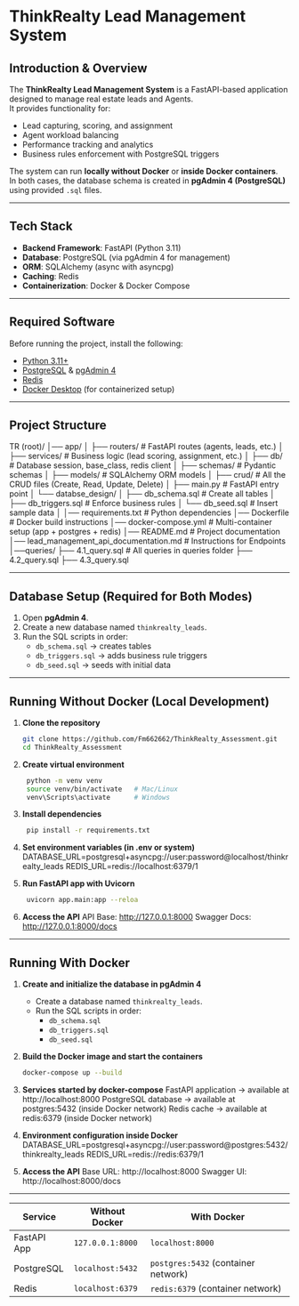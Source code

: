 # ThinkRealty Lead Management System

## Introduction & Overview
The **ThinkRealty Lead Management System** is a FastAPI-based application designed to manage real estate leads and Agents.  
It provides functionality for:
- Lead capturing, scoring, and assignment  
- Agent workload balancing  
- Performance tracking and analytics  
- Business rules enforcement with PostgreSQL triggers  

The system can run **locally without Docker** or **inside Docker containers**.  
In both cases, the database schema is created in **pgAdmin 4 (PostgreSQL)** using provided `.sql` files.

---

## Tech Stack
- **Backend Framework**: FastAPI (Python 3.11)  
- **Database**: PostgreSQL (via pgAdmin 4 for management)  
- **ORM**: SQLAlchemy (async with asyncpg)  
- **Caching**: Redis  
- **Containerization**: Docker & Docker Compose  

---

## Required Software
Before running the project, install the following:
- [Python 3.11+](https://www.python.org/downloads/)  
- [PostgreSQL](https://www.postgresql.org/download/) & [pgAdmin 4](https://www.pgadmin.org/download/)  
- [Redis](https://redis.io/download/)  
- [Docker Desktop](https://www.docker.com/products/docker-desktop/) (for containerized setup)  

---

## Project Structure
TR (root)/
│── app/
│ ├── routers/      # FastAPI routes (agents, leads, etc.)
│ ├── services/     # Business logic (lead scoring, assignment, etc.)
│ ├── db/           # Database session, base_class, redis client
│ ├── schemas/      # Pydantic schemas
│ ├── models/       # SQLAlchemy ORM models
│ ├── crud/         # All the CRUD files (Create, Read, Update, Delete)
│ ├── main.py       # FastAPI entry point
│ └── databse_design/
│     ├── db_schema.sql     # Create all tables
│     ├── db_triggers.sql   # Enforce business rules
│     └── db_seed.sql       # Insert sample data
│
│── requirements.txt    # Python dependencies
│── Dockerfile          # Docker build instructions
│── docker-compose.yml  # Multi-container setup (app + postgres + redis)
│── README.md           # Project documentation
│── lead_management_api_documentation.md     # Instructions for Endpoints 
│──queries/
  ├── 4.1_query.sql     # All queries in queries folder 
  ├── 4.2_query.sql
  ├── 4.3_query.sql

---

## Database Setup (Required for Both Modes)
1. Open **pgAdmin 4**.  
2. Create a new database named `thinkrealty_leads`.  
3. Run the SQL scripts in order:
   - `db_schema.sql` → creates tables  
   - `db_triggers.sql` → adds business rule triggers  
   - `db_seed.sql` → seeds with initial data  

---

## Running Without Docker (Local Development)
1. **Clone the repository**  
   ```bash
   git clone https://github.com/Fm662662/ThinkRealty_Assessment.git
   cd ThinkRealty_Assessment

2. **Create virtual environment**  
   ```bash
    python -m venv venv
    source venv/bin/activate   # Mac/Linux
    venv\Scripts\activate      # Windows

3. **Install dependencies**  
   ```bash
    pip install -r requirements.txt

4. **Set environment variables (in .env or system)**  
DATABASE_URL=postgresql+asyncpg://user:password@localhost/thinkrealty_leads
REDIS_URL=redis://localhost:6379/1

5. **Run FastAPI app with Uvicorn**  
   ```bash
    uvicorn app.main:app --reloa

6. **Access the API**
API Base: http://127.0.0.1:8000
Swagger Docs: http://127.0.0.1:8000/docs

---

## Running With Docker

1. **Create and initialize the database in pgAdmin 4**  
   - Create a database named `thinkrealty_leads`.  
   - Run the SQL scripts in order:  
     - `db_schema.sql`  
     - `db_triggers.sql`  
     - `db_seed.sql`  

2. **Build the Docker image and start the containers**  
   ```bash
   docker-compose up --build

3. **Services started by docker-compose**
FastAPI application → available at http://localhost:8000
PostgreSQL database → available at postgres:5432 (inside Docker network)
Redis cache → available at redis:6379 (inside Docker network)

4. **Environment configuration inside Docker**
DATABASE_URL=postgresql+asyncpg://user:password@postgres:5432/thinkrealty_leads
REDIS_URL=redis://redis:6379/1

5. **Access the API**
Base URL: http://localhost:8000
Swagger UI: http://localhost:8000/docs

---

| Service     | Without Docker   | With Docker                         |
| ----------- | ---------------- | ----------------------------------- |
| FastAPI App | `127.0.0.1:8000` | `localhost:8000`                    |
| PostgreSQL  | `localhost:5432` | `postgres:5432` (container network) |
| Redis       | `localhost:6379` | `redis:6379` (container network)    |








